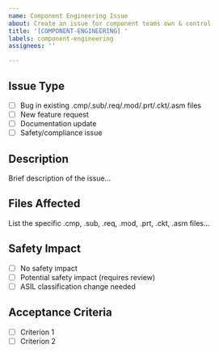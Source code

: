 ```yaml
---
name: Component Engineering Issue
about: Create an issue for component teams own & control
title: '[COMPONENT-ENGINEERING] '
labels: component-engineering
assignees: ''

---
```


## Issue Type
- [ ] Bug in existing .cmp/.sub/.req/.mod/.prt/.ckt/.asm files
- [ ] New feature request
- [ ] Documentation update
- [ ] Safety/compliance issue

## Description
Brief description of the issue...

## Files Affected
List the specific .cmp, .sub, .req, .mod, .prt, .ckt, .asm files...

## Safety Impact
- [ ] No safety impact
- [ ] Potential safety impact (requires review)
- [ ] ASIL classification change needed

## Acceptance Criteria
- [ ] Criterion 1
- [ ] Criterion 2
